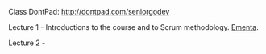 Class DontPad: http://dontpad.com/seniorgodev

Lecture 1 - Introductions to the course and to Scrum methodology. [Ementa](https://docs.google.com/document/d/19-dlVDrPIym_2rkNCsoIf6mkorMVvGM4qlCDA6kr8H8/edit?usp=sharing).


Lecture 2 - 
